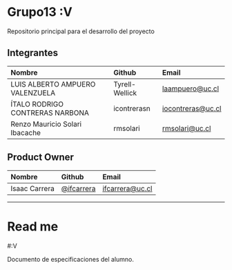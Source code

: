 # Grupo13 :V
Repositorio principal para el desarrollo del proyecto


## Integrantes

| Nombre | Github | Email |
| :----- | :----- | :------- |
| LUIS ALBERTO AMPUERO VALENZUELA | Tyrell-Wellick | laampuero@uc.cl |
| ÍTALO RODRIGO CONTRERAS NARBONA | icontrerasn | iocontreras@uc.cl |
| Renzo Mauricio Solari Ibacache | rmsolari | rmsolari@uc.cl |

## Product Owner
| Nombre | Github | Email |
| :----- | :----- | :------- |
| Isaac Carrera | [@ifcarrera](https://github.com/ifcarrera) | [ifcarrera@uc.cl](ifcarrera@uc.cl) |

________________________

# Read me

#:V

Documento de especificaciones del alumno.
